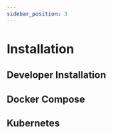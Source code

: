 ```yaml
---
sidebar_position: 3
---
```


# Installation

## Developer Installation

## Docker Compose

## Kubernetes